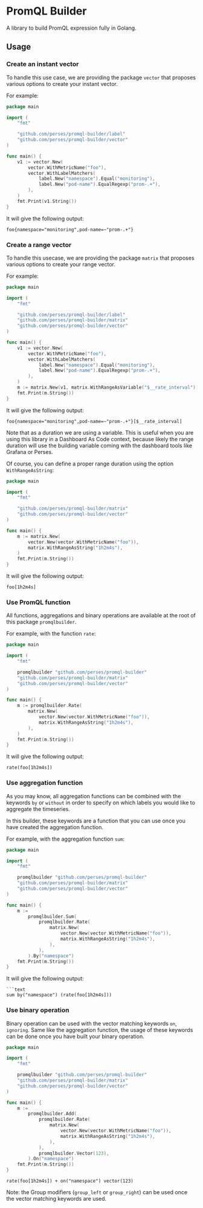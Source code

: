 PromQL Builder
==============

A library to build PromQL expression fully in Golang.

## Usage

### Create an instant vector

To handle this use case, we are providing the package `vector` that proposes various options to create your instant
vector.

For example:

```go
package main

import (
	"fmt"

	"github.com/perses/promql-builder/label"
	"github.com/perses/promql-builder/vector"
)

func main() {
	v1 := vector.New(
		vector.WithMetricName("foo"),
		vector.WithLabelMatchers(
			label.New("namespace").Equal("monitoring"),
			label.New("pod-name").EqualRegexp("prom-.+"),
		),
	)
	fmt.Print(v1.String())
}
```

It will give the following output:

```text
foo{namespace="monitoring",pod-name=~"prom-.+"}
```

### Create a range vector

To handle this usecase, we are providing the package `matrix` that proposes various options to create your range vector.

For example:

```go
package main

import (
	"fmt"

	"github.com/perses/promql-builder/label"
	"github.com/perses/promql-builder/matrix"
	"github.com/perses/promql-builder/vector"
)

func main() {
	v1 := vector.New(
		vector.WithMetricName("foo"),
		vector.WithLabelMatchers(
			label.New("namespace").Equal("monitoring"),
			label.New("pod-name").EqualRegexp("prom-.+"),
		),
	)
	m := matrix.New(v1, matrix.WithRangeAsVariable("$__rate_interval"))
	fmt.Print(m.String())
}
```

It will give the following output:

```text
foo{namespace="monitoring",pod-name=~"prom-.+"}[$__rate_interval]
```

Note that as a duration we are using a variable.
This is useful when you are using this library in a Dashboard As Code context,
because likely the range duration will use the building variable coming with the dashboard tools like Grafana or Perses.

Of course, you can define a proper range duration using the option `WithRangeAsString`:

```go
package main

import (
	"fmt"

	"github.com/perses/promql-builder/matrix"
	"github.com/perses/promql-builder/vector"
)

func main() {
	m := matrix.New(
		vector.New(vector.WithMetricName("foo")),
		matrix.WithRangeAsString("1h2m4s"),
	)
	fmt.Print(m.String())
}
```

It will give the following output:

```text
foo[1h2m4s]
```

### Use PromQL function

All functions, aggregations and binary operations are available at the root of this package `promqlbuilder`.

For example, with the function `rate`:

```go
package main

import (
	"fmt"

	promqlbuilder "github.com/perses/promql-builder"
	"github.com/perses/promql-builder/matrix"
	"github.com/perses/promql-builder/vector"
)

func main() {
	m := promqlbuilder.Rate(
		matrix.New(
			vector.New(vector.WithMetricName("foo")),
			matrix.WithRangeAsString("1h2m4s"),
		),
	)
	fmt.Print(m.String())
}
```

It will give the following output:

```text
rate(foo[1h2m4s])
```

### Use aggregation function

As you may know, all aggregation functions can be combined with the keywords `by` or `without` in order to specify on
which labels you would like to aggregate the timeseries.

In this builder, these keywords are a function that you can use once you have created the aggregation function.

For example, with the aggregation function `sum`:

```go
package main

import (
	"fmt"

	promqlbuilder "github.com/perses/promql-builder"
	"github.com/perses/promql-builder/matrix"
	"github.com/perses/promql-builder/vector"
)

func main() {
	m :=
		promqlbuilder.Sum(
			promqlbuilder.Rate(
				matrix.New(
					vector.New(vector.WithMetricName("foo")),
					matrix.WithRangeAsString("1h2m4s"),
				),
			),
		).By("namespace")
	fmt.Print(m.String())
}

```

It will give the following output:

```text
```text
sum by("namespace") (rate(foo[1h2m4s]))
```

### Use binary operation

Binary operation can be used with the vector matching keywords `on`, `ignoring`.
Same like the aggregation function, the usage of these keywords can be done once you have built your binary operation.

```go
package main

import (
	"fmt"

	promqlbuilder "github.com/perses/promql-builder"
	"github.com/perses/promql-builder/matrix"
	"github.com/perses/promql-builder/vector"
)

func main() {
	m :=
		promqlbuilder.Add(
			promqlbuilder.Rate(
				matrix.New(
					vector.New(vector.WithMetricName("foo")),
					matrix.WithRangeAsString("1h2m4s"),
				),
			),
			promqlbuilder.Vector(123),
		).On("namespace")
	fmt.Print(m.String())
}

```

```text
rate(foo[1h2m4s]) + on("namespace") vector(123)
```

Note: the Group modifiers (`group_left` or `group_right`) can be used once the vector matching keywords are used.
